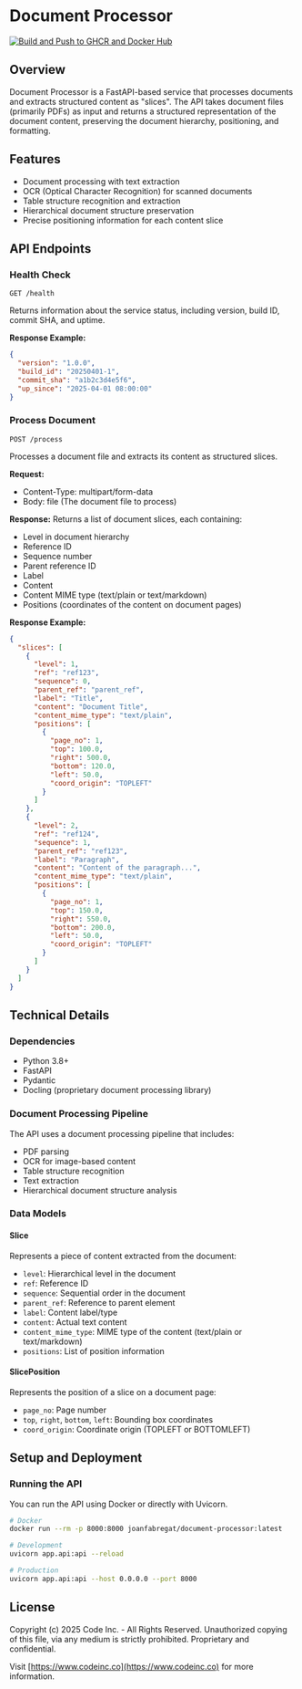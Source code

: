 # Document Processor

[![Build and Push to GHCR and Docker Hub](https://github.com/joanfabregat/document-processor/actions/workflows/build-and-deploy.yaml/badge.svg)](https://github.com/joanfabregat/document-processor/actions/workflows/build-and-deploy.yaml)

## Overview

Document Processor is a FastAPI-based service that processes documents and extracts structured content as "slices". The API takes document files (primarily PDFs) as input and returns a structured representation of the document content, preserving the document hierarchy, positioning, and formatting.

## Features

- Document processing with text extraction
- OCR (Optical Character Recognition) for scanned documents
- Table structure recognition and extraction
- Hierarchical document structure preservation
- Precise positioning information for each content slice

## API Endpoints

### Health Check

```
GET /health
```

Returns information about the service status, including version, build ID, commit SHA, and uptime.

**Response Example:**

```json
{
  "version": "1.0.0",
  "build_id": "20250401-1",
  "commit_sha": "a1b2c3d4e5f6",
  "up_since": "2025-04-01 08:00:00"
}
```

### Process Document

```
POST /process
```

Processes a document file and extracts its content as structured slices.

**Request:**
- Content-Type: multipart/form-data
- Body: file (The document file to process)

**Response:**
Returns a list of document slices, each containing:
- Level in document hierarchy
- Reference ID
- Sequence number
- Parent reference ID
- Label
- Content
- Content MIME type (text/plain or text/markdown)
- Positions (coordinates of the content on document pages)

**Response Example:**

```json
{
  "slices": [
    {
      "level": 1,
      "ref": "ref123",
      "sequence": 0,
      "parent_ref": "parent_ref",
      "label": "Title",
      "content": "Document Title",
      "content_mime_type": "text/plain",
      "positions": [
        {
          "page_no": 1,
          "top": 100.0,
          "right": 500.0,
          "bottom": 120.0,
          "left": 50.0,
          "coord_origin": "TOPLEFT"
        }
      ]
    },
    {
      "level": 2,
      "ref": "ref124",
      "sequence": 1,
      "parent_ref": "ref123",
      "label": "Paragraph",
      "content": "Content of the paragraph...",
      "content_mime_type": "text/plain",
      "positions": [
        {
          "page_no": 1,
          "top": 150.0,
          "right": 550.0,
          "bottom": 200.0,
          "left": 50.0,
          "coord_origin": "TOPLEFT"
        }
      ]
    }
  ]
}
```

## Technical Details

### Dependencies

- Python 3.8+
- FastAPI
- Pydantic
- Docling (proprietary document processing library)

### Document Processing Pipeline

The API uses a document processing pipeline that includes:
- PDF parsing
- OCR for image-based content
- Table structure recognition
- Text extraction
- Hierarchical document structure analysis

### Data Models

#### Slice
Represents a piece of content extracted from the document:
- `level`: Hierarchical level in the document
- `ref`: Reference ID
- `sequence`: Sequential order in the document
- `parent_ref`: Reference to parent element
- `label`: Content label/type
- `content`: Actual text content
- `content_mime_type`: MIME type of the content (text/plain or text/markdown)
- `positions`: List of position information

#### SlicePosition
Represents the position of a slice on a document page:
- `page_no`: Page number
- `top`, `right`, `bottom`, `left`: Bounding box coordinates
- `coord_origin`: Coordinate origin (TOPLEFT or BOTTOMLEFT)

## Setup and Deployment

### Running the API

You can run the API using Docker or directly with Uvicorn.

```bash
# Docker 
docker run --rm -p 8000:8000 joanfabregat/document-processor:latest

# Development
uvicorn app.api:api --reload

# Production
uvicorn app.api:api --host 0.0.0.0 --port 8000
```

## License

Copyright (c) 2025 Code Inc. - All Rights Reserved. Unauthorized copying of this file, via any medium is strictly prohibited. Proprietary and confidential.

Visit [https://www.codeinc.co](https://www.codeinc.co) for more information.